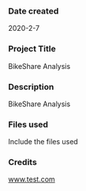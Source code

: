 ### Date created
2020-2-7

### Project Title
BikeShare Analysis

### Description
BikeShare Analysis

### Files used
Include the files used

### Credits
www.test.com

